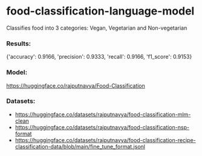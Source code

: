 # food-classification-language-model
Classifies food into 3 categories: Vegan, Vegetarian and Non-vegetarian

### Results:
{'accuracy': 0.9166, 'precision': 0.9333, 'recall': 0.9166, 'f1_score': 0.9153}

### Model: 
https://huggingface.co/rajputnavya/Food-Classification

### Datasets:
- https://huggingface.co/datasets/rajputnavya/food-classification-mlm-clean
- https://huggingface.co/datasets/rajputnavya/food-classification-nsp-format
- https://huggingface.co/datasets/rajputnavya/food-classification-recipe-classification-data/blob/main/fine_tune_format.jsonl
